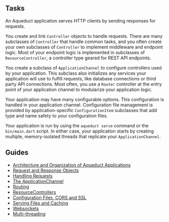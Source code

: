 ## Tasks

An Aqueduct application serves HTTP clients by sending responses for requests.

You create and link `Controller` objects to handle requests. There are many subclasses of `Controller` that handle common tasks, and you often create your own subclasses of `Controller` to implement middleware and endpoint logic. Most of your endpoint logic is implemented in subclasses of `ResourceController`, a controller type geared for REST API endpoints.

You create a subclass of `ApplicationChannel` to configure controllers used by your application. This subclass also initializes any services your application will use to fulfill requests, like database connections or third party API connections. Most often, you use a `Router` controller at the entry point of your application channel to modularize your application logic.

Your application may have many configurable options. This configuration is handled in your application channel. Configuration file management is provided by application-specific `ConfigurationItem` subclasses that add type and name safety to your configuration files.

Your application is run by using the `aqueduct serve` command or the `bin/main.dart` script. In either case, your application starts by creating multiple, memory-isolated threads that replicate your `ApplicationChannel`.

## Guides

- [Architecture and Organization of Aqueduct Applications](structure.md)
- [Request and Response Objects](request_and_response.md)
- [Handling Requests](controller.md)
- [The ApplicationChannel](channel.md)
- [Routing](routing.md)
- [ResourceControllers](resource_controller.md)
- [Configuration Files, CORS and SSL](configure.md)
- [Serving Files and Caching](serving_files.md)
- [Websockets](websockets.md)
- [Multi-threading](threading.md)
